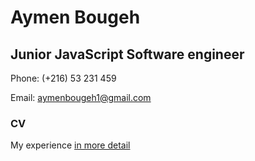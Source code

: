 # Aymen Bougeh
## Junior JavaScript Software engineer

Phone: (+216) 53 231 459

Email: aymenbougeh1@gmail.com

### CV 

My experience [in more detail](https://AymenBougeh.github.io)
